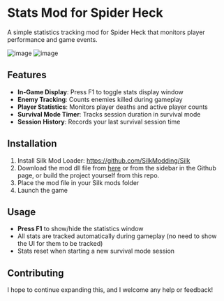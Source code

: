 # Stats Mod for Spider Heck

A simple statistics tracking mod for Spider Heck that monitors player performance and game events.


![image](https://github.com/user-attachments/assets/ac494d56-d92b-497b-8c3c-66dbb85a7e53)
![image](https://github.com/user-attachments/assets/5095d370-6abd-4fe7-b5f2-ab6bd36b069c)


## Features

- **In-Game Display**: Press F1 to toggle stats display window
- **Enemy Tracking**: Counts enemies killed during gameplay
- **Player Statistics**: Monitors player deaths and active player counts
- **Survival Mode Timer**: Tracks session duration in survival mode
- **Session History**: Records your last survival session time

## Installation

1. Install Silk Mod Loader: https://github.com/SilkModding/Silk
2. Download the mod dll file from [here](https://github.com/Dylan-Grinboju/spiderheck_stats_mod/releases) or from the sidebar in the Github page, or build the project yourself from this repo. 
3. Place the mod file in your Silk mods folder
4. Launch the game

## Usage

- **Press F1** to show/hide the statistics window
- All stats are tracked automatically during gameplay (no need to show the UI for them to be tracked)
- Stats reset when starting a new survival mode session

## Contributing
I hope to continue expanding this, and I welcome any help or feedback! 






